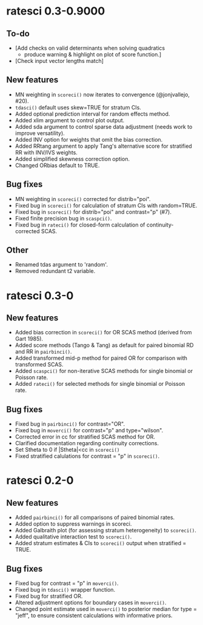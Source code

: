 # ratesci 0.3-0.9000

## To-do
* [Add checks on valid determinants when solving quadratics 
  - produce warning & highlight on plot of score function.]
* [Check input vector lengths match]

## New features
* MN weighting in `scoreci()` now iterates to convergence (@jonjvallejo, #20).
* `tdasci()` default uses skew=TRUE for stratum CIs.
* Added optional prediction interval for random effects method.
* Added xlim argument to control plot output.
* Added sda argument to control sparse data adjustment (needs work to improve versatility).
* Added INV option for weights that omit the bias correction.
* Added RRtang argument to apply Tang's alternative score for stratified RR with INV/IVS weights.
* Added simplified skewness correction option.
* Changed ORbias default to TRUE.

## Bug fixes
* MN weighting in `scoreci()` corrected for distrib="poi".
* Fixed bug in `scoreci()` for calculation of stratum CIs with random=TRUE.
* Fixed bug in `scoreci()` for distrib="poi" and contrast="p" (#7).
* Fixed finite precision bug in `scaspci()`.
* Fixed bug in `rateci()` for closed-form calculation of continuity-corrected SCAS.

## Other
* Renamed tdas argument to 'random'.
* Removed redundant t2 variable.

# ratesci 0.3-0

## New features
* Added bias correction in `scoreci()` for OR SCAS method (derived from Gart 1985).
* Added score methods (Tango & Tang) as default for paired binomial RD and RR in `pairbinci()`.
* Added transformed mid-p method for paired OR for comparison with transformed SCAS.
* Added `scaspci()` for non-iterative SCAS methods for single binomial or Poisson rate.
* Added `rateci()` for selected methods for single binomial or Poisson rate.

## Bug fixes
* Fixed bug in `pairbinci()` for contrast="OR".
* Fixed bug in `moverci()` for contrast="p" and type="wilson".
* Corrected error in cc for stratified SCAS method for OR.
* Clarified documentation regarding continuity corrections.
* Set Stheta to 0 if |Stheta|<cc in `scoreci()`
* Fixed stratified calulations for contrast = "p" in `scoreci()`.

# ratesci 0.2-0

## New features
* Added `pairbinci()` for all comparisons of paired binomial rates.
* Added option to suppress warnings in scoreci.
* Added Galbraith plot (for assessing stratum heterogeneity) to `scoreci()`.
* Added qualitative interaction test to `scoreci()`.
* Added stratum estimates & CIs to `scoreci()` output when stratified = TRUE.

## Bug fixes
* Fixed bug for contrast = "p" in `moverci()`.
* Fixed bug in `tdasci()` wrapper function.
* Fixed bug for stratified OR.
* Altered adjustment options for boundary cases in `moverci()`.
* Changed point estimate used in `moverci()` to posterior median for type = "jeff",
  to ensure consistent calculations with informative priors.
